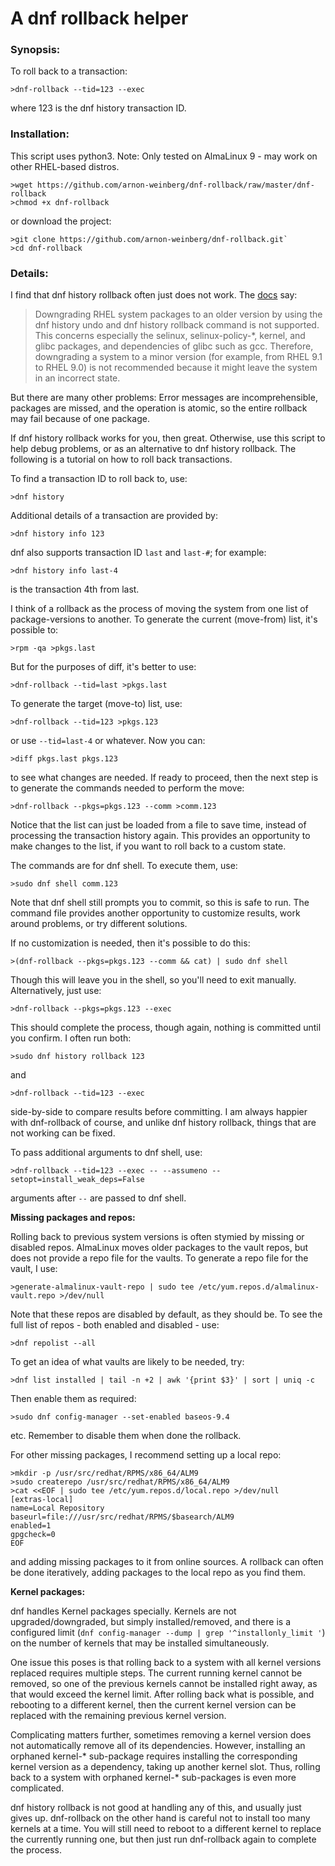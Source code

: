 # A dnf rollback helper

### Synopsis:

To roll back to a transaction:

`>dnf-rollback --tid=123 --exec`

where 123 is the dnf history transaction ID.

### Installation:

This script uses python3. Note: Only tested on AlmaLinux 9 - may work on other RHEL-based distros.

```
>wget https://github.com/arnon-weinberg/dnf-rollback/raw/master/dnf-rollback
>chmod +x dnf-rollback
```

or download the project:

```
>git clone https://github.com/arnon-weinberg/dnf-rollback.git`
>cd dnf-rollback
```

### Details:

I find that dnf history rollback often just does not work. The [docs](https://docs.redhat.com/en/documentation/red_hat_enterprise_linux/9/html/managing_software_with_the_dnf_tool/assembly_handling-package-management-history_managing-software-with-the-dnf-tool#reverting-dnf-transactions_assembly_handling-package-management-history) say:

> Downgrading RHEL system packages to an older version by using the dnf history undo and dnf history rollback command is not supported. This concerns especially the selinux, selinux-policy-*, kernel, and glibc packages, and dependencies of glibc such as gcc. Therefore, downgrading a system to a minor version (for example, from RHEL 9.1 to RHEL 9.0) is not recommended because it might leave the system in an incorrect state.

But there are many other problems: Error messages are incomprehensible, packages are missed, and the operation is atomic, so the entire rollback may fail because of one package.

If dnf history rollback works for you, then great. Otherwise, use this script to help debug problems, or as an alternative to dnf history rollback. The following is a tutorial on how to roll back transactions.

To find a transaction ID to roll back to, use:

`>dnf history`

Additional details of a transaction are provided by:

`>dnf history info 123`

dnf also supports transaction ID `last` and `last-#`; for example:

`>dnf history info last-4`

is the transaction 4th from last.

I think of a rollback as the process of moving the system from one list of package-versions to another. To generate the current (move-from) list, it's possible to:

`>rpm -qa >pkgs.last`

But for the purposes of diff, it's better to use:

`>dnf-rollback --tid=last >pkgs.last`

To generate the target (move-to) list, use:

`>dnf-rollback --tid=123 >pkgs.123`

or use `--tid=last-4` or whatever. Now you can:

`>diff pkgs.last pkgs.123`

to see what changes are needed. If ready to proceed, then the next step is to generate the commands needed to perform the move:

`>dnf-rollback --pkgs=pkgs.123 --comm >comm.123`

Notice that the list can just be loaded from a file to save time, instead of processing the transaction history again. This provides an opportunity to make changes to the list, if you want to roll back to a custom state.

The commands are for dnf shell. To execute them, use:

`>sudo dnf shell comm.123`

Note that dnf shell still prompts you to commit, so this is safe to run. The command file provides another opportunity to customize results, work around problems, or try different solutions.

If no customization is needed, then it's possible to do this:

`>(dnf-rollback --pkgs=pkgs.123 --comm && cat) | sudo dnf shell`

Though this will leave you in the shell, so you'll need to exit manually. Alternatively, just use:

`>dnf-rollback --pkgs=pkgs.123 --exec`

This should complete the process, though again, nothing is committed until you confirm. I often run both:

`>sudo dnf history rollback 123`

and

`>dnf-rollback --tid=123 --exec`

side-by-side to compare results before committing. I am always happier with dnf-rollback of course, and unlike dnf history rollback, things that are not working can be fixed.

To pass additional arguments to dnf shell, use:

`>dnf-rollback --tid=123 --exec -- --assumeno --setopt=install_weak_deps=False`

arguments after `--` are passed to dnf shell.

**Missing packages and repos:**

Rolling back to previous system versions is often stymied by missing or disabled repos. AlmaLinux moves older packages to the vault repos, but does not provide a repo file for the vaults. To generate a repo file for the vault, I use:

`>generate-almalinux-vault-repo | sudo tee /etc/yum.repos.d/almalinux-vault.repo >/dev/null`

Note that these repos are disabled by default, as they should be. To see the full list of repos - both enabled and disabled - use:

`>dnf repolist --all`

To get an idea of what vaults are likely to be needed, try:

`>dnf list installed | tail -n +2 | awk '{print $3}' | sort | uniq -c`

Then enable them as required:

`>sudo dnf config-manager --set-enabled baseos-9.4`

etc. Remember to disable them when done the rollback.

For other missing packages, I recommend setting up a local repo:

```
>mkdir -p /usr/src/redhat/RPMS/x86_64/ALM9
>sudo createrepo /usr/src/redhat/RPMS/x86_64/ALM9
>cat <<EOF | sudo tee /etc/yum.repos.d/local.repo >/dev/null
[extras-local]
name=Local Repository
baseurl=file:///usr/src/redhat/RPMS/$basearch/ALM9
enabled=1
gpgcheck=0
EOF
```

and adding missing packages to it from online sources. A rollback can often be done iteratively, adding packages to the local repo as you find them.

**Kernel packages:**

dnf handles Kernel packages specially. Kernels are not upgraded/downgraded, but simply installed/removed, and there is a configured limit (`dnf config-manager --dump | grep '^installonly_limit '`) on the number of kernels that may be installed simultaneously.

One issue this poses is that rolling back to a system with all kernel versions replaced requires multiple steps. The current running kernel cannot be removed, so one of the previous kernels cannot be installed right away, as that would exceed the kernel limit. After rolling back what is possible, and rebooting to a different kernel, then the current kernel version can be replaced with the remaining previous kernel version.

Complicating matters further, sometimes removing a kernel version does not automatically remove all of its dependencies. However, installing an orphaned kernel-* sub-package requires installing the corresponding kernel version as a dependency, taking up another kernel slot. Thus, rolling back to a system with orphaned kernel-* sub-packages is even more complicated.

dnf history rollback is not good at handling any of this, and usually just gives up. dnf-rollback on the other hand is careful not to install too many kernels at a time. You will still need to reboot to a different kernel to replace the currently running one, but then just run dnf-rollback again to complete the process.
